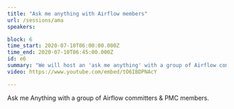 ```yaml
---
title: "Ask me anything with Airflow members"
url: /sessions/ama
speakers:

block: 6
time_start: 2020-07-10T06:00:00.000Z
time_end: 2020-07-10T06:45:00.000Z
id: e6
summary: "We will host an 'ask me anything' with a group of Airflow committers & PMC members."
video: https://www.youtube.com/embed/tO6IBDPNAcY

---
```


Ask me Anything with a group of Airflow committers & PMC members. 